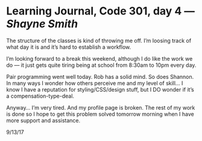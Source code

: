 # Learning Journal, Code 301, day 4 — *Shayne Smith*

The structure of the classes is kind of throwing me off. I’m loosing track of what day it is and it’s hard to establish a workflow.

I’m looking forward to a break this weekend, although I do like the work we do — it just gets quite tiring being at school from 8:30am to 10pm every day.

Pair programming went well today. Rob has a solid mind. So does Shannon. In many ways I wonder how others perceive me and my level of skill… I know I have a reputation for styling/CSS/design stuff, but I DO wonder if it’s a compensation-type-deal.

Anyway… I’m very tired. And my profile page is broken. The rest of my work is done so I hope to get this problem solved tomorrow morning when I have more support and assistance.

9/13/17
